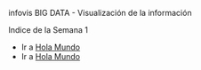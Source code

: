 infovis BIG DATA - Visualización de la información


Indice de la Semana 1


* Ir a [Hola Mundo](https://leito1981.github.io/infovis/s1/holamundo.html)
* Ir a [Hola Mundo](https://leito1981.github.io/infovis/s1/tableau.html)
